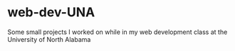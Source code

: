 # web-dev-UNA
Some small projects I worked on while in my web development class at the University of North Alabama
